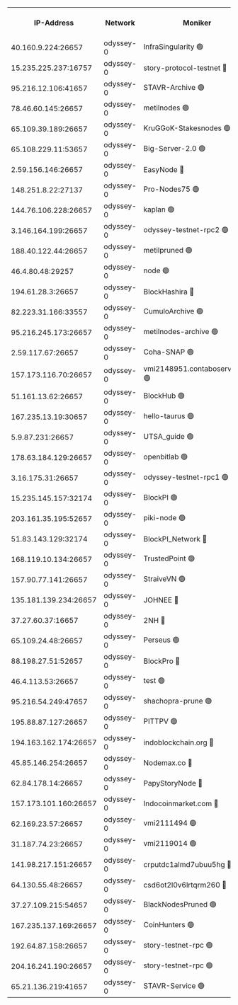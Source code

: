 


<table><tr><th>IP-Address</th><th>Network</th><th>Moniker</th><th>Latest Block Height</th><th>Earliest Block Height</th><th>Catching Up</th><th>Tx Index</th><th>Voting Power</th><th>Version</th><th>Scan Time</th></tr><tr><td>40.160.9.224:26657</td><td>odyssey-0</td><td>InfraSingularity 🟢</td><td>1663511</td><td>1</td><td>False</td><td>off</td><td>0</td><td>0.38.9</td><td>2024-12-31T09:36:20.692842130UTC</td></tr><tr><td>15.235.225.237:16757</td><td>odyssey-0</td><td>story-protocol-testnet 🔴</td><td>1663515</td><td>1</td><td>False</td><td>off</td><td>141024000</td><td>0.38.9</td><td>2024-12-31T09:36:34.096939885UTC</td></tr><tr><td>95.216.12.106:41657</td><td>odyssey-0</td><td>STAVR-Archive 🟢</td><td>1663235</td><td>1</td><td>False</td><td>on</td><td>0</td><td>0.38.9</td><td>2024-12-31T09:36:37.881519863UTC</td></tr><tr><td>78.46.60.145:26657</td><td>odyssey-0</td><td>metilnodes 🟢</td><td>1663519</td><td>1</td><td>False</td><td>off</td><td>0</td><td>0.38.9</td><td>2024-12-31T09:36:51.321028936UTC</td></tr><tr><td>65.109.39.189:26657</td><td>odyssey-0</td><td>KruGGoK-Stakesnodes 🟢</td><td>1243011</td><td>1</td><td>False</td><td>on</td><td>0</td><td>0.38.9</td><td>2024-12-31T09:36:55.761423442UTC</td></tr><tr><td>65.108.229.11:53657</td><td>odyssey-0</td><td>Big-Server-2.0 🟢</td><td>1663521</td><td>1</td><td>False</td><td>off</td><td>0</td><td>0.38.9</td><td>2024-12-31T09:36:56.768682886UTC</td></tr><tr><td>2.59.156.146:26657</td><td>odyssey-0</td><td>EasyNode 🔴</td><td>1663521</td><td>1</td><td>False</td><td>off</td><td>142019795</td><td>0.38.9</td><td>2024-12-31T09:36:59.284037900UTC</td></tr><tr><td>148.251.8.22:27137</td><td>odyssey-0</td><td>Pro-Nodes75 🟢</td><td>1663522</td><td>1</td><td>False</td><td>on</td><td>0</td><td>0.38.9</td><td>2024-12-31T09:36:59.580872780UTC</td></tr><tr><td>144.76.106.228:26657</td><td>odyssey-0</td><td>kaplan 🟢</td><td>1663527</td><td>1</td><td>False</td><td>off</td><td>0</td><td>0.38.9</td><td>2024-12-31T09:37:19.401489143UTC</td></tr><tr><td>3.146.164.199:26657</td><td>odyssey-0</td><td>odyssey-testnet-rpc2 🟢</td><td>1663528</td><td>1</td><td>False</td><td>off</td><td>0</td><td>0.38.9</td><td>2024-12-31T09:37:20.740979165UTC</td></tr><tr><td>188.40.122.44:26657</td><td>odyssey-0</td><td>metilpruned 🟢</td><td>1663529</td><td>1</td><td>False</td><td>off</td><td>0</td><td>0.38.9</td><td>2024-12-31T09:37:27.013194260UTC</td></tr><tr><td>46.4.80.48:29257</td><td>odyssey-0</td><td>node 🟢</td><td>1663529</td><td>1</td><td>False</td><td>on</td><td>0</td><td>0.38.9</td><td>2024-12-31T09:37:27.300082122UTC</td></tr><tr><td>194.61.28.3:26657</td><td>odyssey-0</td><td>BlockHashira 🔴</td><td>1663531</td><td>1</td><td>False</td><td>off</td><td>141090000</td><td>0.38.9</td><td>2024-12-31T09:37:34.754871167UTC</td></tr><tr><td>82.223.31.166:33557</td><td>odyssey-0</td><td>CumuloArchive 🟢</td><td>1663534</td><td>1</td><td>False</td><td>on</td><td>0</td><td>0.38.9</td><td>2024-12-31T09:37:43.906134005UTC</td></tr><tr><td>95.216.245.173:26657</td><td>odyssey-0</td><td>metilnodes-archive 🟢</td><td>1663535</td><td>1</td><td>False</td><td>on</td><td>0</td><td>0.38.9</td><td>2024-12-31T09:37:46.558070614UTC</td></tr><tr><td>2.59.117.67:26657</td><td>odyssey-0</td><td>Coha-SNAP 🟢</td><td>1663536</td><td>1</td><td>False</td><td>off</td><td>0</td><td>0.38.9</td><td>2024-12-31T09:37:51.787341575UTC</td></tr><tr><td>157.173.116.70:26657</td><td>odyssey-0</td><td>vmi2148951.contaboserver.net 🟢</td><td>1663539</td><td>1</td><td>False</td><td>off</td><td>0</td><td>0.38.9</td><td>2024-12-31T09:38:00.462051928UTC</td></tr><tr><td>51.161.13.62:26657</td><td>odyssey-0</td><td>BlockHub 🟢</td><td>1663550</td><td>1</td><td>False</td><td>off</td><td>0</td><td>0.38.9</td><td>2024-12-31T09:38:44.909188066UTC</td></tr><tr><td>167.235.13.19:30657</td><td>odyssey-0</td><td>hello-taurus 🟢</td><td>1663551</td><td>1</td><td>False</td><td>on</td><td>0</td><td>0.38.9</td><td>2024-12-31T09:38:48.040686129UTC</td></tr><tr><td>5.9.87.231:26657</td><td>odyssey-0</td><td>UTSA_guide 🟢</td><td>1663551</td><td>1</td><td>False</td><td>on</td><td>0</td><td>0.38.9</td><td>2024-12-31T09:38:48.887911880UTC</td></tr><tr><td>178.63.184.129:26657</td><td>odyssey-0</td><td>openbitlab 🟢</td><td>1663559</td><td>1</td><td>False</td><td>on</td><td>0</td><td>0.38.9</td><td>2024-12-31T09:39:19.914912297UTC</td></tr><tr><td>3.16.175.31:26657</td><td>odyssey-0</td><td>odyssey-testnet-rpc1 🟢</td><td>1663560</td><td>1</td><td>False</td><td>off</td><td>0</td><td>0.38.9</td><td>2024-12-31T09:39:25.231105648UTC</td></tr><tr><td>15.235.145.157:32174</td><td>odyssey-0</td><td>BlockPI 🟢</td><td>1663515</td><td>109001</td><td>False</td><td>off</td><td>0</td><td>0.38.9</td><td>2024-12-31T09:36:35.580189164UTC</td></tr><tr><td>203.161.35.195:52657</td><td>odyssey-0</td><td>piki-node 🟢</td><td>1243011</td><td>109001</td><td>False</td><td>off</td><td>0</td><td>0.38.9</td><td>2024-12-31T09:36:40.017406819UTC</td></tr><tr><td>51.83.143.129:32174</td><td>odyssey-0</td><td>BlockPI_Network 🔴</td><td>1663529</td><td>109001</td><td>False</td><td>off</td><td>141100000</td><td>0.38.9</td><td>2024-12-31T09:37:25.707225592UTC</td></tr><tr><td>168.119.10.134:26657</td><td>odyssey-0</td><td>TrustedPoint 🟢</td><td>1663559</td><td>339001</td><td>False</td><td>off</td><td>0</td><td>0.38.9</td><td>2024-12-31T09:39:22.252815949UTC</td></tr><tr><td>157.90.77.141:26657</td><td>odyssey-0</td><td>StraiveVN 🟢</td><td>1663529</td><td>342001</td><td>False</td><td>off</td><td>0</td><td>0.38.9</td><td>2024-12-31T09:37:26.661037967UTC</td></tr><tr><td>135.181.139.234:26657</td><td>odyssey-0</td><td>JOHNEE 🔴</td><td>1663549</td><td>351001</td><td>False</td><td>on</td><td>141025000</td><td>0.38.9</td><td>2024-12-31T09:38:41.652868801UTC</td></tr><tr><td>37.27.60.37:16657</td><td>odyssey-0</td><td>2NH 🔴</td><td>1663543</td><td>395001</td><td>False</td><td>off</td><td>141060000</td><td>0.38.9</td><td>2024-12-31T09:38:16.081372195UTC</td></tr><tr><td>65.109.24.48:26657</td><td>odyssey-0</td><td>Perseus 🟢</td><td>1663544</td><td>431001</td><td>False</td><td>off</td><td>0</td><td>0.38.9</td><td>2024-12-31T09:38:23.790540247UTC</td></tr><tr><td>88.198.27.51:52657</td><td>odyssey-0</td><td>BlockPro 🔴</td><td>1663515</td><td>507001</td><td>False</td><td>off</td><td>141024000</td><td>0.38.9</td><td>2024-12-31T09:36:35.884902222UTC</td></tr><tr><td>46.4.113.53:26657</td><td>odyssey-0</td><td>test 🟢</td><td>1663551</td><td>527001</td><td>False</td><td>off</td><td>0</td><td>0.38.9</td><td>2024-12-31T09:38:49.580760841UTC</td></tr><tr><td>95.216.54.249:47657</td><td>odyssey-0</td><td>shachopra-prune 🟢</td><td>1663546</td><td>531001</td><td>False</td><td>off</td><td>0</td><td>0.38.9</td><td>2024-12-31T09:38:32.614729890UTC</td></tr><tr><td>195.88.87.127:26657</td><td>odyssey-0</td><td>PITTPV 🟢</td><td>1243011</td><td>862001</td><td>False</td><td>off</td><td>0</td><td>0.38.9</td><td>2024-12-31T09:36:53.837657587UTC</td></tr><tr><td>194.163.162.174:26657</td><td>odyssey-0</td><td>indoblockchain.org 🔴</td><td>1663512</td><td>1023001</td><td>False</td><td>off</td><td>142085577</td><td>0.38.9</td><td>2024-12-31T09:36:21.697606912UTC</td></tr><tr><td>45.85.146.254:26657</td><td>odyssey-0</td><td>Nodemax.co 🔴</td><td>1663515</td><td>1023001</td><td>False</td><td>off</td><td>141061782</td><td>0.38.9</td><td>2024-12-31T09:36:34.498736460UTC</td></tr><tr><td>62.84.178.14:26657</td><td>odyssey-0</td><td>PapyStoryNode 🔴</td><td>1663547</td><td>1023001</td><td>False</td><td>off</td><td>141024000</td><td>0.38.9</td><td>2024-12-31T09:38:35.699543339UTC</td></tr><tr><td>157.173.101.160:26657</td><td>odyssey-0</td><td>Indocoinmarket.com 🔴</td><td>1663552</td><td>1023001</td><td>False</td><td>off</td><td>142085577</td><td>0.38.9</td><td>2024-12-31T09:38:54.120445777UTC</td></tr><tr><td>62.169.23.57:26657</td><td>odyssey-0</td><td>vmi2111494 🟢</td><td>1345417</td><td>1140001</td><td>False</td><td>off</td><td>0</td><td>0.38.9</td><td>2024-12-31T09:37:19.057436361UTC</td></tr><tr><td>31.187.74.23:26657</td><td>odyssey-0</td><td>vmi2119014 🟢</td><td>1180904</td><td>1140001</td><td>False</td><td>off</td><td>0</td><td>0.38.9</td><td>2024-12-31T09:38:35.219026700UTC</td></tr><tr><td>141.98.217.151:26657</td><td>odyssey-0</td><td>crputdc1almd7ubuu5hg 🔴</td><td>1663531</td><td>1146001</td><td>False</td><td>off</td><td>509073000</td><td>0.38.9</td><td>2024-12-31T09:37:32.259565091UTC</td></tr><tr><td>64.130.55.48:26657</td><td>odyssey-0</td><td>csd6ot2l0v6lrtqrm260 🔴</td><td>1663522</td><td>1149001</td><td>False</td><td>off</td><td>511078000</td><td>0.38.9</td><td>2024-12-31T09:36:59.931809425UTC</td></tr><tr><td>37.27.109.215:54657</td><td>odyssey-0</td><td>BlackNodesPruned 🟢</td><td>1663520</td><td>1163001</td><td>False</td><td>on</td><td>0</td><td>0.38.9</td><td>2024-12-31T09:36:54.267104839UTC</td></tr><tr><td>167.235.137.169:26657</td><td>odyssey-0</td><td>CoinHunters 🟢</td><td>1663539</td><td>1547001</td><td>False</td><td>off</td><td>0</td><td>0.38.9</td><td>2024-12-31T09:38:00.795528016UTC</td></tr><tr><td>192.64.87.158:26657</td><td>odyssey-0</td><td>story-testnet-rpc 🟢</td><td>1663529</td><td>1629001</td><td>False</td><td>off</td><td>0</td><td>0.38.9</td><td>2024-12-31T09:37:26.335811871UTC</td></tr><tr><td>204.16.241.190:26657</td><td>odyssey-0</td><td>story-testnet-rpc 🟢</td><td>1663547</td><td>1629001</td><td>False</td><td>off</td><td>0</td><td>0.38.9</td><td>2024-12-31T09:38:36.501682088UTC</td></tr><tr><td>65.21.136.219:41657</td><td>odyssey-0</td><td>STAVR-Service 🟢</td><td>1663527</td><td>1635001</td><td>False</td><td>on</td><td>0</td><td>0.38.9</td><td>2024-12-31T09:37:19.959938723UTC</td></tr></table>